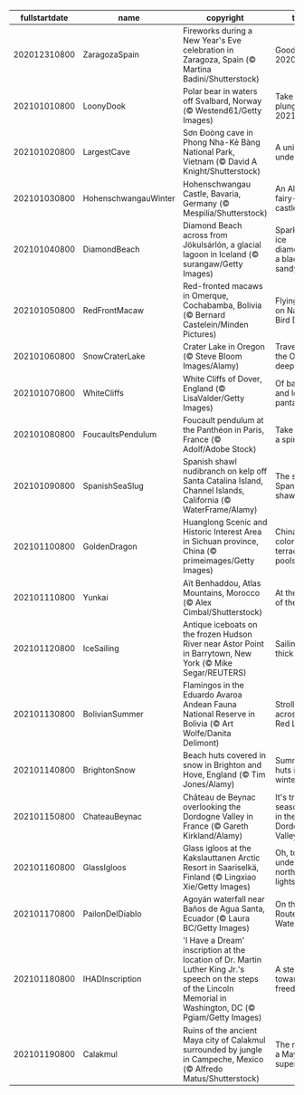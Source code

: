 |fullstartdate|name|copyright|title|image|
|--|--|--|--|--|
202012310800|ZaragozaSpain|Fireworks during a New Year's Eve celebration in Zaragoza, Spain (© Martina Badini/Shutterstock)|Goodbye, 2020!|![](/en-US/2021/01/202012310800ZaragozaSpain.jpg)|
202101010800|LoonyDook|Polar bear in waters off Svalbard, Norway (© Westend61/Getty Images)|Take the plunge into 2021|![](/en-US/2021/01/202101010800LoonyDook.jpg)|
202101020800|LargestCave|Sơn Đoòng cave in Phong Nha-Kẻ Bàng National Park, Vietnam (© David A Knight/Shutterstock)|A universe underground|![](/en-US/2021/01/202101020800LargestCave.jpg)|
202101030800|HohenschwangauWinter|Hohenschwangau Castle, Bavaria, Germany (© Mespilia/Shutterstock)|An Alpine fairy-tale castle|![](/en-US/2021/01/202101030800HohenschwangauWinter.jpg)|
202101040800|DiamondBeach|Diamond Beach across from Jökulsárlón, a glacial lagoon in Iceland (© surangaw/Getty Images)|Sparkling ice diamonds on a black sandy beach|![](/en-US/2021/01/202101040800DiamondBeach.jpg)|
202101050800|RedFrontMacaw|Red-fronted macaws in Omerque, Cochabamba, Bolivia (© Bernard Castelein/Minden Pictures)|Flying high on National Bird Day|![](/en-US/2021/01/202101050800RedFrontMacaw.jpg)|
202101060800|SnowCraterLake|Crater Lake in Oregon (© Steve Bloom Images/Alamy)|Travels to the Oregon deep|![](/en-US/2021/01/202101060800SnowCraterLake.jpg)|
202101070800|WhiteCliffs|White Cliffs of Dover, England (© LisaValder/Getty Images)|Of balloons and lost pantaloons|![](/en-US/2021/01/202101070800WhiteCliffs.jpg)|
202101080800|FoucaultsPendulum|Foucault pendulum at the Panthéon in Paris, France (© Adolf/Adobe Stock)|Take this for a spin...|![](/en-US/2021/01/202101080800FoucaultsPendulum.jpg)|
202101090800|SpanishSeaSlug|Spanish shawl nudibranch on kelp off Santa Catalina Island, Channel Islands, California (© WaterFrame/Alamy)|The stylish Spanish shawl|![](/en-US/2021/01/202101090800SpanishSeaSlug.jpg)|
202101100800|GoldenDragon|Huanglong Scenic and Historic Interest Area in Sichuan province, China (© primeimages/Getty Images)|China's colorful terraced pools|![](/en-US/2021/01/202101100800GoldenDragon.jpg)|
202101110800|Yunkai|Aït Benhaddou, Atlas Mountains, Morocco (© Alex Cimbal/Shutterstock)|At the gates of the 'ksar'|![](/en-US/2021/01/202101110800Yunkai.jpg)|
202101120800|IceSailing|Antique iceboats on the frozen Hudson River near Astor Point in Barrytown, New York (© Mike Segar/REUTERS)|Sailing on thick ice|![](/en-US/2021/01/202101120800IceSailing.jpg)|
202101130800|BolivianSummer|Flamingos in the Eduardo Avaroa Andean Fauna National Reserve in Bolivia (© Art Wolfe/Danita Delimont)|Strolling across the Red Lagoon|![](/en-US/2021/01/202101130800BolivianSummer.jpg)|
202101140800|BrightonSnow|Beach huts covered in snow in Brighton and Hove, England (© Tim Jones/Alamy)|Summer huts in winter|![](/en-US/2021/01/202101140800BrightonSnow.jpg)|
202101150800|ChateauBeynac|Château de Beynac overlooking the Dordogne Valley in France (© Gareth Kirkland/Alamy)|It's truffle season here in the Dordogne Valley|![](/en-US/2021/01/202101150800ChateauBeynac.jpg)|
202101160800|GlassIgloos|Glass igloos at the Kakslauttanen Arctic Resort in Saariselkä, Finland (© Lingxiao Xie/Getty Images)|Oh, to sleep under the northern lights|![](/en-US/2021/01/202101160800GlassIgloos.jpg)|
202101170800|PailonDelDiablo|Agoyán waterfall near Baños de Agua Santa, Ecuador (© Laura BC/Getty Images)|On the Route of the Waterfalls|![](/en-US/2021/01/202101170800PailonDelDiablo.jpg)|
202101180800|IHADInscription|'I Have a Dream' inscription at the location of Dr. Martin Luther King Jr.'s speech on the steps of the Lincoln Memorial in Washington, DC (© Pgiam/Getty Images)|A step toward freedom|![](/en-US/2021/01/202101180800IHADInscription.jpg)|
202101190800|Calakmul|Ruins of the ancient Maya city of Calakmul surrounded by jungle in Campeche, Mexico (© Alfredo Matus/Shutterstock)|The ruins of a Maya superpower|![](/en-US/2021/01/202101190800Calakmul.jpg)|
